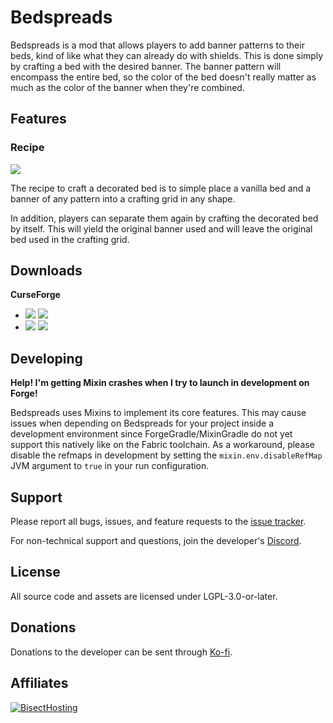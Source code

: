 # Bedspreads

Bedspreads is a mod that allows players to add banner patterns to their beds, kind of like what they can already do with
shields. This is done simply by crafting a bed with the desired banner. The banner pattern will encompass the entire bed,
so the color of the bed doesn't really matter as much as the color of the banner when they're combined.

## Features

### Recipe

![](https://i.postimg.cc/TYrYYjbM/bedshot.png)

The recipe to craft a decorated bed is to simple place a vanilla bed and a banner of any pattern into a crafting grid in
any shape.

In addition, players can separate them again by crafting the decorated bed by itself. This will yield the original banner
used and will leave the original bed used in the crafting grid.

## Downloads

**CurseForge**
- [![](http://cf.way2muchnoise.eu/short_bedspreads_downloads%20on%20Forge.svg)](https://www.curseforge.com/minecraft/mc-mods/bedspreads/files) [![](http://cf.way2muchnoise.eu/versions/bedspreads.svg)](https://www.curseforge.com/minecraft/mc-mods/bedspreads)
- [![](http://cf.way2muchnoise.eu/short_bedspreads-fabric_downloads%20on%20Fabric.svg)](https://www.curseforge.com/minecraft/mc-mods/bedspreads-fabric/files) [![](http://cf.way2muchnoise.eu/versions/bedspreads-fabric.svg)](https://www.curseforge.com/minecraft/mc-mods/bedspreads-fabric)

## Developing

**Help! I'm getting Mixin crashes when I try to launch in development on Forge!**

Bedspreads uses Mixins to implement its core features. This may cause issues when depending on
Bedspreads for your project inside a development environment since ForgeGradle/MixinGradle do not yet
support this natively like on the Fabric toolchain. As a workaround, please disable the refmaps in
development by setting the `mixin.env.disableRefMap` JVM argument to `true` in your run
configuration.

## Support

Please report all bugs, issues, and feature requests to the
[issue tracker](https://github.com/illusivesoulworks/bedspreads/issues).

For non-technical support and questions, join the developer's [Discord](https://discord.gg/JWgrdwt).

## License

All source code and assets are licensed under LGPL-3.0-or-later.

## Donations

Donations to the developer can be sent through [Ko-fi](https://ko-fi.com/C0C1NL4O).

## Affiliates

[![BisectHosting](https://i.ibb.co/1G4QPdc/bh-illusive.png)](https://bisecthosting.com/illusive)
